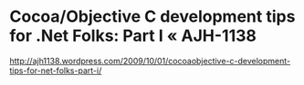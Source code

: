 <!--
id: 213216670
link: http://kevinisom.info/post/213216670/cocoa-objective-c-development-tips-for-net-folks-part
slug: cocoa-objective-c-development-tips-for-net-folks-part
date: Thu Oct 15 2009 11:57:32 GMT+1300 (NZDT)
raw: {"blog_name":"kevinisom","id":213216670,"post_url":"http://kevinisom.info/post/213216670/cocoa-objective-c-development-tips-for-net-folks-part","slug":"cocoa-objective-c-development-tips-for-net-folks-part","type":"link","date":"2009-10-14 22:57:32 GMT","timestamp":1255561052,"state":"published","format":"html","reblog_key":"80XthzT9","tags":[],"short_url":"http://tmblr.co/Zw68YyCjMsU","highlighted":[],"feed_item":"http://ajh1138.wordpress.com/2009/10/01/cocoaobjective-c-development-tips-for-net-folks-part-i/","from_feed_id":"650234","note_count":0,"title":"Cocoa/Objective C development tips for .Net Folks: Part I « AJH-1138","url":"http://ajh1138.wordpress.com/2009/10/01/cocoaobjective-c-development-tips-for-net-folks-part-i/","description":""}
publish: 2009-10-015
tags: 
title: Cocoa/Objective C development tips for .Net Folks: Part I « AJH-1138
-->


Cocoa/Objective C development tips for .Net Folks: Part I « AJH-1138
====================================================================

<http://ajh1138.wordpress.com/2009/10/01/cocoaobjective-c-development-tips-for-net-folks-part-i/>

